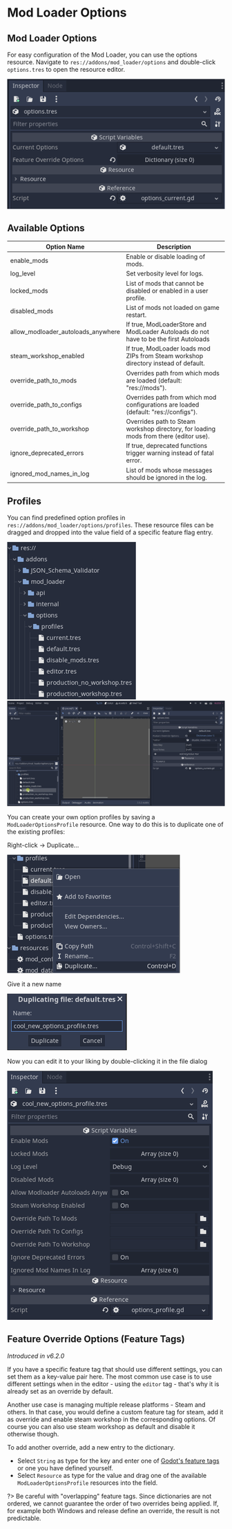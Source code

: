 # Mod Loader Options
## Mod Loader Options
For easy configuration of the Mod Loader, you can use the options resource. Navigate to `res://addons/mod_loader/options` and double-click `options.tres` to open the resource editor.

![](_media/resource_editor.png)


## Available Options
| Option Name                        | Description                                                                                   |
|------------------------------------|-----------------------------------------------------------------------------------------------|
| enable_mods                        | Enable or disable loading of mods.                                                            |
| log_level                          | Set verbosity level for logs.                                                                 |
| locked_mods                        | List of mods that cannot be disabled or enabled in a user profile.                            |
| disabled_mods                      | List of mods not loaded on game restart.                                                      |
| allow_modloader_autoloads_anywhere | If true, ModLoaderStore and ModLoader Autoloads do not have to be the first Autoloads         |
| steam_workshop_enabled             | If true, ModLoader loads mod ZIPs from Steam workshop directory instead of default.           |
| override_path_to_mods              | Overrides path from which mods are loaded (default: "res://mods").                            |
| override_path_to_configs           | Overrides path from which mod configurations are loaded (default: "res://configs").           |
| override_path_to_workshop          | Overrides path to Steam workshop directory, for loading mods from there (editor use).         |
| ignore_deprecated_errors           | If true, deprecated functions trigger warning instead of fatal error.                         |
| ignored_mod_names_in_log           | List of mods whose messages should be ignored in the log.                                     |


## Profiles
You can find predefined option profiles in `res://addons/mod_loader/options/profiles`. These resource files can be dragged and dropped into the value field of a specific feature flag entry.

![](_media/profile_tree.png)
![](_media/profile_dragging.gif)

You can create your own option profiles by saving a `ModLoaderOptionsProfile` resource. One way to do this is to duplicate one of the existing profiles:

Right-click -> Duplicate...

![](_media/profile_duplicate.png)

Give it a new name

![](_media/profile_duplicate_name.png)

Now you can edit it to your liking by double-clicking it in the file dialog

![](_media/profile_edit_dialog.png)


## Feature Override Options (Feature Tags)
*Introduced in v6.2.0*

If you have a specific feature tag that should use different settings, you can set them as a key-value pair here. The most common use case is to use different settings when in the editor - using the `editor` tag - that's why it is already set as an override by default.

Another use case is managing multiple release platforms - Steam and others. In that case, you would define a custom feature tag for steam, add it as override and enable steam workshop in the corresponding options. Of course you can also use steam workshop as default and disable it otherwise though.

To add another override, add a new entry to the dictionary.
- Select `String` as type for the key and enter one of [Godot's feature tags](https://docs.godotengine.org/en/3.5/tutorials/export/feature_tags.html) or one you have defined yourself.
- Select `Resource` as type for the value and drag one of the available `ModLoaderOptionsProfile` resources into the field.

?> Be careful with "overlapping" feature tags. Since dictionaries are not ordered, we cannot guarantee the order of two overrides being applied. If, for example both Windows and release define an override, the result is not predictable.